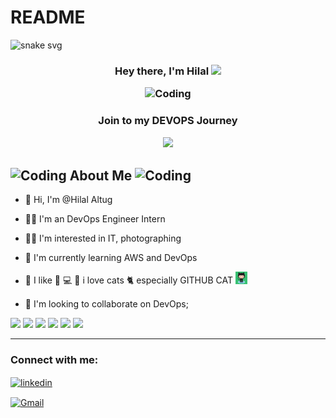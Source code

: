 # README
![snake svg](https://github.com/hilalaltug/hilalaltug/blob/output/github-contribution-grid-snake.svg)
<h3 align="center">Hey there, I'm Hilal  <img src="https://media.giphy.com/media/hvRJCLFzcasrR4ia7z/giphy.gif" width="28">
<p> <img alt="Coding" width="360" height="200" src="https://upload.wikimedia.org/wikipedia/commons/e/ec/World_Map_Blank.svg" >
<h3 align="center">Join to my DEVOPS Journey

<a href="#"><img width="50%" height="auto" src="![image](https://user-images.githubusercontent.com/96360040/158347720-eccfe991-1374-49d0-a3b7-3047b362fe7c.png)" height="75px"/></a>

## <img alt="Coding" width="100" height="100" src="https://media-exp1.licdn.com/dms/image/C5603AQE6mLZW2jfg4Q/profile-displayphoto-shrink_800_800/0/1644569709121?e=1652918400&v=beta&t=9l0MZQlzWwvuZ6OtUfJcjMG521zfLInqRE5XIVkkwaI" width="15%"> About Me <img alt="Coding" width="180" height="100" src="https://user-images.githubusercontent.com/96360040/159109581-3db59e5e-0c1d-4ddf-8cb0-58c58185f07c.png" >

- 👋 Hi, I'm @Hilal Altug
- 👨‍🎓 I'm an DevOps Engineer Intern
- 👨‍🏫 I'm interested in IT, photographing
- 👀 I'm currently learning AWS and DevOps 
- 🥇 I like 🎹  💻  📸  i love cats 🐈 especially GITHUB CAT <img src="https://raw.githubusercontent.com/Potential17/Potential17/master/github-logo-octocat-.gif" width="4%">
 
- 💞️ I'm looking to collaborate on DevOps;
<p> <img src="https://logos-world.net/wp-content/uploads/2021/08/Amazon-Web-Services-AWS-Emblem.png" width="10%"> <img src="https://seeklogo.com/images/D/docker-logo-6D6F987702-seeklogo.com.png" width="10%"> <img src="https://www.stratoscale.com/wp-content/uploads/2019/04/Kubernetes-logo.png" width="10%"> <img src="https://www.vectorlogo.zone/logos/jenkins/jenkins-ar21.svg" width="10%"> <img src="https://marka-logo.com/wp-content/uploads/2020/09/Linux-Logo.png" width="10%"> <img src="https://www.singlestoneconsulting.com/wp-content/uploads/2021/02/terraform-icon.png" width="10%">
  
---------------
 <h3 align="left">Connect with me:</h3>
<p align="left">

  [<img align="center" src="https://upload.wikimedia.org/wikipedia/commons/thumb/c/ca/LinkedIn_logo_initials.png/600px-LinkedIn_logo_initials.png" color="white" alt="linkedin" height="30" width="40" />](https://www.linkedin.com/in/hilalaltug/)

 [<img align="center" src="https://upload.wikimedia.org/wikipedia/commons/thumb/7/7e/Gmail_icon_%282020%29.svg/512px-Gmail_icon_%282020%29.svg.png?20201210105308" background-color="white" alt="Gmail" height="30" width="40" />](mailto:haltug44@gmail.com)


 <!---
hilalaltug/hilalaltug is a ✨ special ✨ repository because its `README.md` (this file) appears on your GitHub profile.
You can click the Preview link to take a look at your changes.
--->












